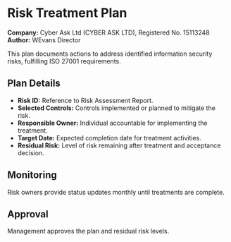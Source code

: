 # Risk Treatment Plan

**Company:** Cyber Ask Ltd (CYBER ASK LTD), Registered No. 15113248  
**Author:** WEvans Director

This plan documents actions to address identified information security risks, fulfilling ISO 27001 requirements.

## Plan Details

- **Risk ID:** Reference to Risk Assessment Report.
- **Selected Controls:** Controls implemented or planned to mitigate the risk.
- **Responsible Owner:** Individual accountable for implementing the treatment.
- **Target Date:** Expected completion date for treatment activities.
- **Residual Risk:** Level of risk remaining after treatment and acceptance decision.

## Monitoring

Risk owners provide status updates monthly until treatments are complete.

## Approval

Management approves the plan and residual risk levels.
